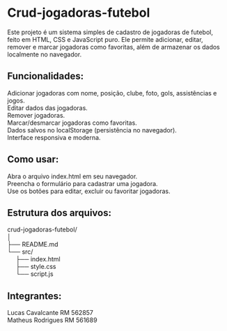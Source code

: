 # Crud-jogadoras-futebol

Este projeto é um sistema simples de cadastro de jogadoras de futebol, feito em HTML, CSS e JavaScript puro. Ele permite adicionar, editar, remover e marcar jogadoras como favoritas, além de armazenar os dados localmente no navegador.

## Funcionalidades:  
Adicionar jogadoras com nome, posição, clube, foto, gols, assistências e jogos.  
Editar dados das jogadoras.  
Remover jogadoras.  
Marcar/desmarcar jogadoras como favoritas.  
Dados salvos no localStorage (persistência no navegador).  
Interface responsiva e moderna.    

## Como usar: 
Abra o arquivo index.html em seu navegador.  
Preencha o formulário para cadastrar uma jogadora.  
Use os botões para editar, excluir ou favoritar jogadoras.

## Estrutura dos arquivos:
crud-jogadoras-futebol/   
│  
├── README.md                
└── src/  
&nbsp;&nbsp;&nbsp;&nbsp;  ├── index.html             
&nbsp;&nbsp;&nbsp;&nbsp;  ├── style.css              
&nbsp;&nbsp;&nbsp;&nbsp;  └── script.js            

## Integrantes:
Lucas Cavalcante RM 562857  
Matheus Rodrigues RM 561689